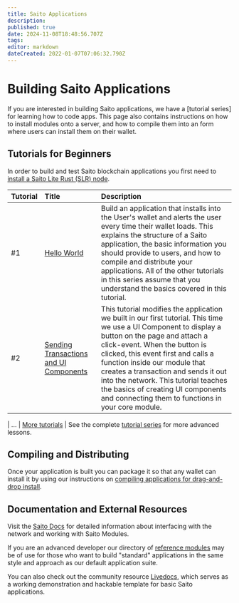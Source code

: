 ```yaml
---
title: Saito Applications
description: 
published: true
date: 2024-11-08T18:48:56.707Z
tags: 
editor: markdown
dateCreated: 2022-01-07T07:06:32.790Z
---
```


# Building Saito Applications

If you are interested in building Saito applications, we have a [tutorial series] for learning how to code apps. This page also contains instructions on how to install modules onto a server, and how to compile them into an form where users can install them on their wallet.

<!-- ## Getting Started

 For those interested in deploying a full node to the internet, we have [instructions](https://wiki.saito.io/tech/javascript/deployment) to do so.

If instead you want to compile and distribute applications without running infrastructure, check out the <a href=#compile>section below</a> on compilation, specifically [dynamic module compilation](https://wiki.saito.io/en/tech/compile#compiling-for-distribution).

Then visit our [full tutorial series](/tech/tutorials) for new developers or jump in with the beginner lessons below:

-->

## Tutorials for Beginners

In order to build and test Saito blockchain applications you first need to [install a Saito Lite Rust (SLR) node](https://wiki.saito.io/tech/installation/javascript).

| Tutorial    | Title | Description |
|:----------- |:----- |:----------- |
| #1          | [Hello World](/tech/tutorials/01) | Build an application that installs into the User's wallet and alerts the user every time their wallet loads. This explains the structure of a Saito application, the basic information you should provide to users, and how to compile and distribute your applications. All of the other tutorials in this series assume that you understand the basics covered in this tutorial. |
| #2          | [Sending Transactions and UI Components](/tech/tutorials/02) | This tutorial modifies the application we built in our first tutorial. This time we use a UI Component to display a button on the page and attach a click-event. When the button is clicked, this event first and calls a function inside our module that creates a transaction and sends it out into the network. This tutorial teaches the basics of creating UI components and connecting them to functions in your core module. |

| ... | [More tutorials](/tech/tutorials) | See the complete [tutorial series](/tech/tutorials) for more advanced lessons.

## <div id="compile"> Compiling and Distributing </div>

Once your application is built you can package it so that any wallet can install it by using our instructions on [compiling applications for drag-and-drop install](https://wiki.saito.io/en/tech/compile#compiling-for-distribution).

<!--
## Misc.

The **Module API** explains what functions you can include in your module. The **Events API** explain how to listen and respond to system-wide events that are triggered when events happen like a new block being found. The **Services API*** explains how peers can inform other peers that they can be queried for special types of data. Finally, our **Ui Components** and **CSS Design** specifications explain our standard approach for creating UI components that will work and look good regardless of the applications that users are running.

### [Module API](https://wiki.saito.io/en/tech/docs/module-api)
* Saito Modules inherit from the ```/lib/templates/modtemplate.js``` file. This template file defines a number of default functions that create the basic behavior for the module. If you overwrite these functions you can customize the behavior of your module, such as specifying what actions it should take when it receives a transaction or off-chain message. This API outlines these basic functions.

### [Events API](https://wiki.saito.io/en/tech/docs/events-api)
* Saito includes an event system where components may activate when significant events occur, such as the discovery of a golden ticket or the receipt of a new block that builds on the longest-chain, or the update of your wallet balance. Modules can subscribe to the ```app.connection``` channel to be notified when these various events happen - this API explains how to do that and provides a short list of available events.

### [Services API](https://wiki.saito.io/en/tech/docs/services-api)
* Saito modules can announce their support for arbitrary "Services" when connecting to other peers. This lets peers know they are available to handle specific requests. Modules can announce their support for various services, and use this information to request data from peers running similar modules or service protocols. 

### [UI Components and Templates](https://wiki.saito.io/en/tech/docs/ui-components)
* Saito comes with an extensive set of UIComponents and Templates that can be used to create applications with headers, sidebars, user-boxes and games and invites and much more. This section explains how to use existing components in your applications.

### [CSS Design](/tech/docs/saito-css)
* Saito comes with a default set of CSS classes that creates the colorful aesthetic behind our core applications. While developers can always create their own CSS designs, you can extend the core classes in our Saito CSS design for a faster path to having your module look good everywhere. -->

## Documentation and External Resources

Visit the [Saito Docs](https://wiki.saito.io/en/tech/docs) for detailed information about interfacing with the network and working with Saito Modules.

If you are an advanced developer our directory of [reference modules](https://github.com/SaitoTech/saito-lite-rust/tree/master/mods) may be of use for those who want to build "standard" applications in the same style and approach as our default application suite.

You can also check out the community resource [Livedocs](https://github.com/mat888/saito-livedocs), which serves as a working demonstration and hackable template for basic Saito applications.
